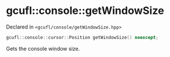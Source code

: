 # gcufl::console::getWindowSize
Declared in `<gcufl/console/getWindowSize.hpp>`
```cpp
gcufl::console::cursor::Position getWindowSize() noexcept;
```
Gets the console window size.

